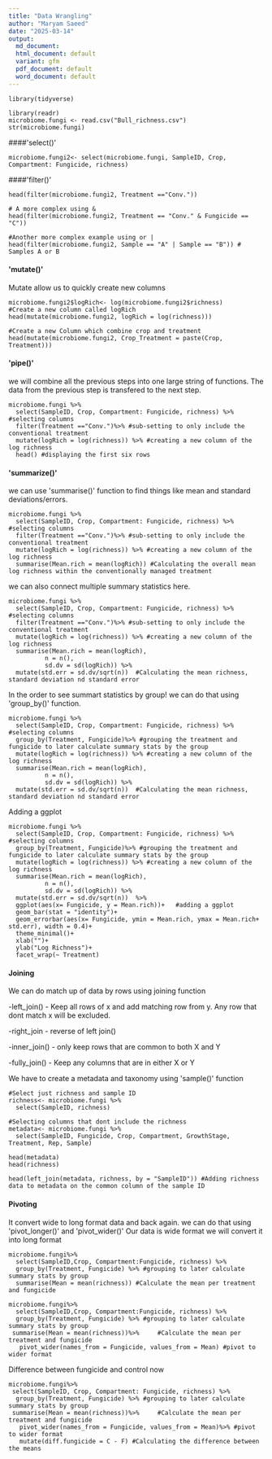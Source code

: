 ```yaml
---
title: "Data Wrangling"
author: "Maryam Saeed"
date: "2025-03-14"
output:
  md_document:
  html_document: default
  variant: gfm
  pdf_document: default
  word_document: default
---
```


```{r}
library(tidyverse)
```
```{r}
library(readr)
microbiome.fungi <- read.csv("Bull_richness.csv")
str(microbiome.fungi)
```


####'select()'
```{r}
microbiome.fungi2<- select(microbiome.fungi, SampleID, Crop, Compartment: Fungicide, richness)

```

####'filter()'
```{r}
head(filter(microbiome.fungi2, Treatment =="Conv."))

# A more complex using &
head(filter(microbiome.fungi2, Treatment == "Conv." & Fungicide == "C"))

#Another more complex example using or |
head(filter(microbiome.fungi2, Sample == "A" | Sample == "B")) # Samples A or B
```
#### 'mutate()'

Mutate allow us to quickly create new columns
```{r}
microbiome.fungi2$logRich<- log(microbiome.fungi2$richness)
#Create a new column called logRich
head(mutate(microbiome.fungi2, logRich = log(richness)))

#Create a new Column which combine crop and treatment
head(mutate(microbiome.fungi2, Crop_Treatment = paste(Crop, Treatment)))
```

#### 'pipe()'

we will combine all the previous steps into one large string of functions.
The data from the previous step is transfered to the next step.

```{r}
microbiome.fungi %>%
  select(SampleID, Crop, Compartment: Fungicide, richness) %>% #selecting columns
  filter(Treatment =="Conv.")%>% #sub-setting to only include the conventional treatment
  mutate(logRich = log(richness)) %>% #creating a new column of the log richness
  head() #displaying the first six rows
```
#### 'summarize()'
we can use 'summarise()' function to find things like mean and standard deviations/errors.

```{r}
microbiome.fungi %>%
  select(SampleID, Crop, Compartment: Fungicide, richness) %>% #selecting columns
  filter(Treatment =="Conv.")%>% #sub-setting to only include the conventional treatment
  mutate(logRich = log(richness)) %>% #creating a new column of the log richness
  summarise(Mean.rich = mean(logRich)) #Calculating the overall mean log richness within the conventionally managed treatment
```

we can also connect multiple summary statistics here.

```{r}
microbiome.fungi %>%
  select(SampleID, Crop, Compartment: Fungicide, richness) %>% #selecting columns
  filter(Treatment =="Conv.")%>% #sub-setting to only include the conventional treatment
  mutate(logRich = log(richness)) %>% #creating a new column of the log richness
  summarise(Mean.rich = mean(logRich), 
          n = n(),
          sd.dv = sd(logRich)) %>%
  mutate(std.err = sd.dv/sqrt(n))  #Calculating the mean richness, standard deviation nd standard error
```

In the order to see summart statistics by group! we can do that using 'group_by()' function.
```{r}
microbiome.fungi %>%
  select(SampleID, Crop, Compartment: Fungicide, richness) %>% #selecting columns
  group_by(Treatment, Fungicide)%>% #grouping the treatment and fungicide to later calculate summary stats by the group
  mutate(logRich = log(richness)) %>% #creating a new column of the log richness
  summarise(Mean.rich = mean(logRich), 
          n = n(),
          sd.dv = sd(logRich)) %>%
  mutate(std.err = sd.dv/sqrt(n))  #Calculating the mean richness, standard deviation nd standard error
```

Adding a ggplot

```{r}
microbiome.fungi %>%
  select(SampleID, Crop, Compartment: Fungicide, richness) %>% #selecting columns
  group_by(Treatment, Fungicide)%>% #grouping the treatment and fungicide to later calculate summary stats by the group
  mutate(logRich = log(richness)) %>% #creating a new column of the log richness
  summarise(Mean.rich = mean(logRich), 
          n = n(),
          sd.dv = sd(logRich)) %>%
  mutate(std.err = sd.dv/sqrt(n))  %>%
  ggplot(aes(x= Fungicide, y = Mean.rich))+   #adding a ggplot
  geom_bar(stat = "identity")+
  geom_errorbar(aes(x= Fungicide, ymin = Mean.rich, ymax = Mean.rich+ std.err), width = 0.4)+
  theme_minimal()+
  xlab("")+
  ylab("Log Richness")+
  facet_wrap(~ Treatment)
```

#### Joining

We can do match up of data by rows using joining function

 -left_join()
    - Keep all rows of x and add matching row from y. Any row that dont match x will be excluded.
    
  -right_join
     - reverse of left join()
     
  -inner_join()
     - only keep rows that are common to both X and Y
     
  -fully_join()
     - Keep any columns that are in either X or Y

We have to create a metadata and taxonomy using 'sample()' function

```{r}
#Select just richness and sample ID
richness<- microbiome.fungi %>%
  select(SampleID, richness)

#Selecting columns that dont include the richness
metadata<- microbiome.fungi %>%
  select(SampleID, Fungicide, Crop, Compartment, GrowthStage, Treatment, Rep, Sample)

head(metadata)
head(richness)

head(left_join(metadata, richness, by = "SampleID")) #Adding richness data to metadata on the common column of the sample ID
```
#### Pivoting
It convert wide to long format data and back again. we can do that using 'pivot_longer()'
and 'pivot_wider()'
Our data is wide format we will convert it into long format

```{r}
microbiome.fungi%>%
  select(SampleID,Crop, Compartment:Fungicide, richness) %>%
  group_by(Treatment, Fungicide) %>% #grouping to later calculate summary stats by group
  summarise(Mean = mean(richness)) #Calculate the mean per treatment and fungicide
```

```{r}
microbiome.fungi%>%
  select(SampleID,Crop, Compartment:Fungicide, richness) %>%
  group_by(Treatment, Fungicide) %>% #grouping to later calculate summary stats by group
 summarise(Mean = mean(richness))%>%     #Calculate the mean per treatment and fungicide
   pivot_wider(names_from = Fungicide, values_from = Mean) #pivot to wider format
```
Difference between fungicide and control now

```{r}
microbiome.fungi%>%
 select(SampleID, Crop, Compartment: Fungicide, richness) %>%
  group_by(Treatment, Fungicide) %>% #grouping to later calculate summary stats by group
 summarise(Mean = mean(richness))%>%     #Calculate the mean per treatment and fungicide
   pivot_wider(names_from = Fungicide, values_from = Mean)%>% #pivot to wider format
   mutate(diff.fungicide = C - F) #Calculating the difference between the means
```




